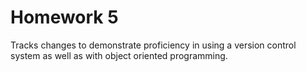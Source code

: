 # Homework 5
Tracks changes to demonstrate proficiency in using a version control system as well as with object oriented programming.
